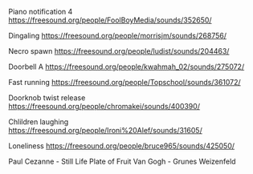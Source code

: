 Piano notification 4
https://freesound.org/people/FoolBoyMedia/sounds/352650/

Dingaling
https://freesound.org/people/morrisjm/sounds/268756/

Necro spawn
https://freesound.org/people/ludist/sounds/204463/

Doorbell A
https://freesound.org/people/kwahmah_02/sounds/275072/

Fast running
https://freesound.org/people/Topschool/sounds/361072/

Doorknob twist release
https://freesound.org/people/chromakei/sounds/400390/

Chlildren laughing
https://freesound.org/people/Ironi%20Alef/sounds/31605/

Loneliness
https://freesound.org/people/bruce965/sounds/425050/

Paul Cezanne - Still Life Plate of Fruit
Van Gogh - Grunes Weizenfeld
